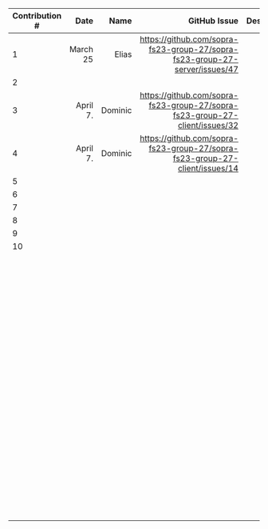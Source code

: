 | Contribution # |     Date |  Name |                                                                GitHub Issue | Description |
|----------------|---------:|------:|----------------------------------------------------------------------------:|------------:|
| 1              | March 25 | Elias | https://github.com/sopra-fs23-group-27/sopra-fs23-group-27-server/issues/47 |           	 |
| 2              |        	 |     	 |                                                                           	 |           	 |
| 3              |April 7.  |Dominic|https://github.com/sopra-fs23-group-27/sopra-fs23-group-27-client/issues/32 |           	 |
| 4              |April 7.  |Dominic| https://github.com/sopra-fs23-group-27/sopra-fs23-group-27-client/issues/14|           	 |
| 5              |        	 |     	 |                                                                           	 |           	 |
| 6              |        	 |     	 |                                                                           	 |           	 |
| 7              |        	 |     	 |                                                                           	 |           	 |
| 8              |        	 |     	 |                                                                           	 |           	 |
| 9              |        	 |     	 |                                                                           	 |           	 |
| 10             |        	 |     	 |                                                                           	 |           	 |
| 	              |        	 |     	 |                                                                           	 |           	 |
| 	              |        	 |     	 |                                                                           	 |           	 |
| 	              |        	 |     	 |                                                                           	 |           	 |
| 	              |        	 |     	 |                                                                           	 |           	 |
| 	              |        	 |     	 |                                                                           	 |           	 |
| 	              |        	 |     	 |                                                                           	 |           	 |
| 	              |        	 |     	 |                                                                           	 |           	 |
| 	              |        	 |     	 |                                                                           	 |           	 |
| 	              |        	 |     	 |                                                                           	 |           	 |
| 	              |        	 |     	 |                                                                           	 |           	 |
| 	              |        	 |     	 |                                                                           	 |           	 |
| 	              |        	 |     	 |                                                                           	 |           	 |
| 	              |        	 |     	 |                                                                           	 |           	 |
| 	              |        	 |     	 |                                                                           	 |           	 |
| 	              |        	 |     	 |                                                                           	 |           	 |
| 	              |        	 |     	 |                                                                           	 |           	 |
| 	              |        	 |     	 |                                                                           	 |           	 |
| 	              |        	 |     	 |                                                                           	 |           	 |
| 	              |        	 |     	 |                                                                           	 |           	 |
| 	              |        	 |     	 |                                                                           	 |           	 |
| 	              |        	 |     	 |                                                                           	 |           	 |
| 	              |        	 |     	 |                                                                           	 |           	 |
| 	              |        	 |     	 |                                                                           	 |           	 |
| 	              |        	 |     	 |                                                                           	 |           	 |
| 	              |        	 |     	 |                                                                           	 |           	 |
| 	              |        	 |     	 |                                                                           	 |           	 |
| 	              |        	 |     	 |                                                                           	 |           	 |
| 	              |        	 |     	 |                                                                           	 |           	 |
| 	              |        	 |     	 |                                                                           	 |           	 |
| 	              |        	 |     	 |                                                                           	 |           	 |
| 	              |        	 |     	 |                                                                           	 |           	 |
| 	              |        	 |     	 |                                                                           	 |           	 |
| 	              |        	 |     	 |                                                                           	 |           	 |
| 	              |        	 |     	 |                                                                           	 |           	 |
| 	              |        	 |     	 |                                                                           	 |           	 |
| 	              |        	 |     	 |                                                                           	 |           	 |
| 	              |        	 |     	 |                                                                           	 |           	 |
| 	              |        	 |     	 |                                                                           	 |           	 |
| 	              |        	 |     	 |                                                                           	 |           	 |
| 	              |        	 |     	 |                                                                           	 |           	 |
| 	              |        	 |     	 |                                                                           	 |           	 |
| 	              |        	 |     	 |                                                                           	 |           	 |
| 	              |        	 |     	 |                                                                           	 |           	 |
| 	              |        	 |     	 |                                                                           	 |           	 |
| 	              |        	 |     	 |                                                                           	 |           	 |
| 	              |        	 |     	 |                                                                           	 |           	 |
| 	              |        	 |     	 |                                                                           	 |           	 |
| 	              |        	 |     	 |                                                                           	 |           	 |
| 	              |        	 |     	 |                                                                           	 |           	 |
| 	              |        	 |     	 |                                                                           	 |           	 |
| 	              |        	 |     	 |                                                                           	 |           	 |
| 	              |        	 |     	 |                                                                           	 |           	 |
| 	              |        	 |     	 |                                                                           	 |           	 |
| 	              |        	 |     	 |                                                                           	 |           	 |
| 	              |        	 |     	 |                                                                           	 |           	 |
| 	              |        	 |     	 |                                                                           	 |           	 |
| 	              |        	 |     	 |                                                                           	 |           	 |
| 	              |        	 |     	 |                                                                           	 |           	 |
| 	              |        	 |     	 |                                                                           	 |           	 |
| 	              |        	 |     	 |                                                                           	 |           	 |
| 	              |        	 |     	 |                                                                           	 |           	 |
| 	              |        	 |     	 |                                                                           	 |           	 |
| 	              |        	 |     	 |                                                                           	 |           	 |
| 	              |        	 |     	 |                                                                           	 |           	 |
| 	              |        	 |     	 |                                                                           	 |           	 |
| 	              |        	 |     	 |                                                                           	 |           	 |
| 	              |        	 |     	 |                                                                           	 |           	 |
| 	              |        	 |     	 |                                                                           	 |           	 |
| 	              |        	 |     	 |                                                                           	 |           	 |
| 	              |        	 |     	 |                                                                           	 |           	 |
| 	              |        	 |     	 |                                                                           	 |           	 |
| 	              |        	 |     	 |                                                                           	 |           	 |
| 	              |        	 |     	 |                                                                           	 |           	 |
| 	              |        	 |     	 |                                                                           	 |           	 |
| 	              |        	 |     	 |                                                                           	 |           	 |
| 	              |        	 |     	 |                                                                           	 |           	 |
| 	              |        	 |     	 |                                                                           	 |           	 |
| 	              |        	 |     	 |                                                                           	 |           	 |
| 	              |        	 |     	 |                                                                           	 |           	 |
| 	              |        	 |     	 |                                                                           	 |           	 |
| 	              |        	 |     	 |                                                                           	 |           	 |
| 	              |        	 |     	 |                                                                           	 |           	 |
| 	              |        	 |     	 |                                                                           	 |           	 |
| 	              |        	 |     	 |                                                                           	 |           	 |
| 	              |        	 |     	 |                                                                           	 |           	 |
| 	              |        	 |     	 |                                                                           	 |           	 |
| 	              |        	 |     	 |                                                                           	 |           	 |
| 	              |        	 |     	 |                                                                           	 |           	 |
| 	              |        	 |     	 |                                                                           	 |           	 |
